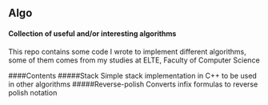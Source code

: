 ## Algo
#### Collection of useful and/or interesting algorithms 
This repo contains some code I wrote to implement different algorithms, some of them comes from my studies at ELTE, Faculty of Computer Science 

####Contents
#####Stack
Simple stack implementation in C++ to be used in other algorithms
#####Reverse-polish
Converts infix formulas to reverse polish notation
 

